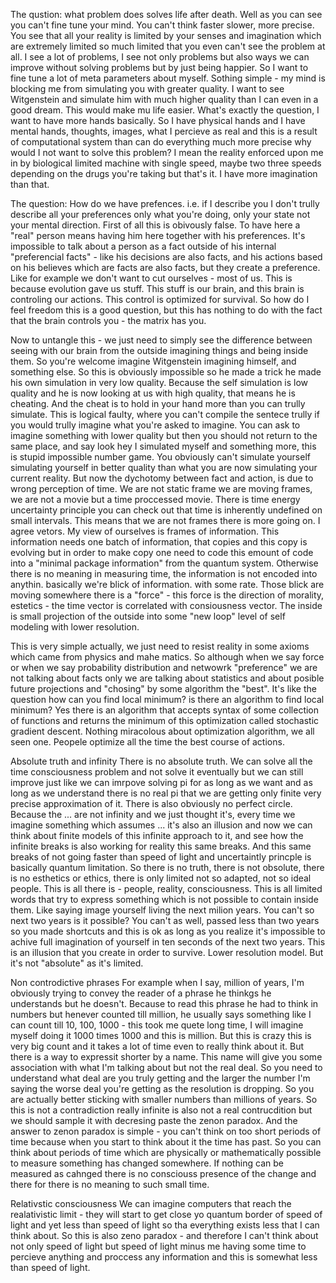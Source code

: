 The qustion: what problem does solves life after death. Well as you can see you can't fine tune your mind. You can't think faster slower, more precise. You see that all your reality is limited by your senses and imagination which are extremely limited so much limited that you even can't see the problem at all. I see a lot of problems, I see not only problems but also ways we can improve without solving problems but by just being happier. So I want to fine tune a lot of meta parameters about myself. Sothing simple - my mind is blocking me from simulating you with greater quality. I want to see Witgenstein and simulate him with much higher quality than I can even in a good dream. This would make mu life easier. What's exactly the question, I want to have more hands basically. So I have physical hands and I have mental hands, thoughts, images, what I percieve as real and this is a result of computational system than can do everything much more precise why would I not want to solve this problem? I mean the reality enforced upon me in by biological limited machine with single speed, maybe two three speeds depending on the drugs you're taking but that's it. I have more imagination than that. 

The question: How do we have prefences. i.e. if I describe you I don't trully describe all your preferences only what you're doing, only your state not your mental direction. 
First of all this is obivously false. To have here a "real" person means having him here together with his preferences. It's impossible to talk about a person as a fact outside of his internal "preferencial facts" - like his decisions are also facts, and his actions based on his believes which are facts are also facts, but they create a preference. Like for example we don't want to cut ourselves - most of us. This is because evolution gave us stuff. This stuff is our brain, and this brain is controling our actions. This control is optimized for survival. So how do I feel freedom this is a good question, but this has nothing to do with the fact that the brain controls you - the matrix has you. 

Now to untangle this - we just need to simply see the difference between seeing with our brain from the outside imagining things and being inside them. So you're welcome imagine Witgenstein imagining himself, and something else. So this is obviously impossible so he made a trick he made his own simulation in very low quality. Because the self simulation is low quality and he is now looking at us with high quality, that means he is cheating. And the cheat is to hold in your hand more than you can trully simulate. This is logical faulty, where you can't compile the sentece trully if you would trully imagine what you're asked to imagine. You can ask to imagine something with lower quality but then you should not return to the same place, and say look hey I simulated myself and something more, this is stupid impossible number game. You obviously can't simulate yourself simulating yourself in better quality than what you are now simulating your current reality. But now the dychotomy between fact and action, is due to wrong perception of time. We are not static frame we are moving frames, we are not a movie but a time proccessed movie. There is time energy uncertainty principle you can check out that time is inherently undefined on small intervals. This means that we are not frames there is more going on. I agree vetors. My view of ourselves is frames of information. This information needs one batch of information, that copies and this copy is evolving but in order to make copy one need to code this emount of code into a "minimal package information" from the quantum system. Otherwise there is no meaning in measuring time, the information is not encoded into anythin. basically we're blick of information. with some rate. Those blick are moving somewhere there is a "force" - this force is the direction of morality, estetics - the time vector is correlated with consiousness vector. The inside is small projection of the outside into some "new loop" level of self modeling with lower resolution. 

This is very simple actually, we just need to resist reality in some axioms which came from physics and mahe matics. So although when we say force or when we say probability distribution and netwowrk "preference" we are not talking about facts only we are talking about statistics and about posible future projections and "chosing" by some algorithm the "best". It's like the question how can you find local minimum? is there an algorithm to find local minimum? Yes there is an algorithm that accepts syntax of some collection of functions and returns the minimum of this optimization called stochastic gradient descent. Nothing miracolous about optimization algorithm, we all seen one. Peopele optimize all the time the best course of actions. 

Absolute truth and infinity
There is no absolute truth. We can solve all the time consciousness problem and not solve it eventually but we can still improve just like we can imrpove solving pi for as long as we want and as long as we understand there is no real pi that we are getting only finite very precise approximation of it. There is also obviously no perfect circle. Because the ... are not infinity and we just thought it's, every time we imagine something which assumes ... it's also an illusion and now we can think about finite models of this infinite approach to it, and see how the infinite breaks is also working for reality this same breaks. And this same breaks of not going faster than speed of light and uncertaintly princple is basically quantum limitation. So there is no truth, there is not obsolute, there is no esthetics or ethics, there is only limited not so adapted, not so ideal people. This is all there is - people, reality, consciousness. This is all limited words that try to express something which is not possible to contain inside them. Like saying image yourself living the next milion years. You can't so next two years is it possible? You can't as well, passed less than two years so you made shortcuts and this is ok as long as you realize it's impossible to achive full imagination of yourself in ten seconds of the next two years. This is an illusion that you create in order to survive. Lower resolution model. But it's not "absolute" as it's limited. 

Non controdictive phrases 
For example when I say, million of years, I'm obviously trying to convey the reader of a phrase he thinkgs he understands but he doesn't. Because to read this phrase he had to think in numbers but henever counted till million, he usually says something like I can count till 10, 100, 1000 - this took me quete long time, I will imagine myself doing it 1000 times 1000 and this is million. But this is crazy this is very big count and it takes a lot of time even to really think about it. But there is a way to expressit shorter by a name. This name will give you some association with what I'm talking about but not the real deal. So you need to understand what deal are you truly getting and the larger the number I'm saying the worse deal you're getting as the resolution is dropping. So you are actually better sticking with smaller numbers than millions of years. So this is not a contradiction really infinite is also not a real contrucdition but we should sample it with decresing paste the zenon paradox. And the answer to zenon paradox is simple - you can't think on too short periods of time because when you start to think about it the time has past. So you can think about periods of time which are physically or mathematically possible to measure something has changed somewhere. If nothing can be measured as cahnged there is no consciouss presence of the change and there for there is no meaning to such small time. 

Relativstic consciousness
We can imagine computers that reach the realativistic limit - they will start to get close yo quantum border of speed of light and yet less than speed of light so tha everything exists less that I can think about. So this is also zeno paradox - and therefore I can't think about not only speed of light but speed of light minus me having some time to percieve anything and proccess any information and this is somewhat less than speed of light. 

